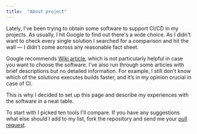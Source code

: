 ```yaml
---
title:  "About project"
---
```


Lately, I've been trying to obtain some software to support CI/CD in my projects. As usually, I hit Google to find out there's a wide choice. As I didn't want to check every single
solution I searched for a comparison and hit the wall — I didn’t come across any reasonable fact sheet.

Google recommends [Wiki article](https://en.wikipedia.org/wiki/Comparison_of_continuous_integration_software), which is not particularly helpful in case you want to choose the software. I’ve also run
through some articles with brief descriptions but no detailed information. For example, I still don't know which of the solutions executes builds faster, and it’s in my opinion crucial
in case of CI.

This is why I decided to set up this page and describe my experiences with the software in a neat table.

To start with I picked ten tools I'll compare. If you have any suggestions what else should I add to my list, fork the repository and send me your [pull request](https://github.com/boudewijnwolters/continuousintegration.io/pulls).